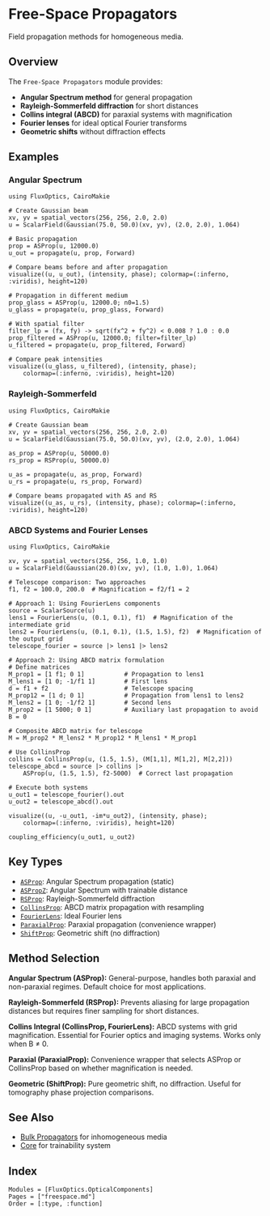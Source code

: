 # Free-Space Propagators

Field propagation methods for homogeneous media.

## Overview

The `Free-Space Propagators` module provides:
- **Angular Spectrum method** for general propagation
- **Rayleigh-Sommerfeld diffraction** for short distances
- **Collins integral (ABCD)** for paraxial systems with magnification
- **Fourier lenses** for ideal optical Fourier transforms
- **Geometric shifts** without diffraction effects

## Examples

### Angular Spectrum

```@example AS
using FluxOptics, CairoMakie

# Create Gaussian beam
xv, yv = spatial_vectors(256, 256, 2.0, 2.0)
u = ScalarField(Gaussian(75.0, 50.0)(xv, yv), (2.0, 2.0), 1.064)

# Basic propagation
prop = ASProp(u, 12000.0)
u_out = propagate(u, prop, Forward)

# Compare beams before and after propagation
visualize((u, u_out), (intensity, phase); colormap=(:inferno, :viridis), height=120)
```

```@example AS
# Propagation in different medium
prop_glass = ASProp(u, 12000.0; n0=1.5)
u_glass = propagate(u, prop_glass, Forward)

# With spatial filter
filter_lp = (fx, fy) -> sqrt(fx^2 + fy^2) < 0.008 ? 1.0 : 0.0
prop_filtered = ASProp(u, 12000.0; filter=filter_lp)
u_filtered = propagate(u, prop_filtered, Forward)

# Compare peak intensities
visualize((u_glass, u_filtered), (intensity, phase);
	colormap=(:inferno, :viridis), height=120)
```

### Rayleigh-Sommerfeld

```@example RS
using FluxOptics, CairoMakie

# Create Gaussian beam
xv, yv = spatial_vectors(256, 256, 2.0, 2.0)
u = ScalarField(Gaussian(75.0, 50.0)(xv, yv), (2.0, 2.0), 1.064)

as_prop = ASProp(u, 50000.0)
rs_prop = RSProp(u, 50000.0)

u_as = propagate(u, as_prop, Forward)
u_rs = propagate(u, rs_prop, Forward)

# Compare beams propagated with AS and RS
visualize((u_as, u_rs), (intensity, phase); colormap=(:inferno, :viridis), height=120)
```

### ABCD Systems and Fourier Lenses

```@example ABCD
using FluxOptics, CairoMakie

xv, yv = spatial_vectors(256, 256, 1.0, 1.0)
u = ScalarField(Gaussian(20.0)(xv, yv), (1.0, 1.0), 1.064)

# Telescope comparison: Two approaches
f1, f2 = 100.0, 200.0  # Magnification = f2/f1 = 2

# Approach 1: Using FourierLens components
source = ScalarSource(u)
lens1 = FourierLens(u, (0.1, 0.1), f1)  # Magnification of the intermediate grid
lens2 = FourierLens(u, (0.1, 0.1), (1.5, 1.5), f2)  # Magnification of the output grid
telescope_fourier = source |> lens1 |> lens2

# Approach 2: Using ABCD matrix formulation
# Define matrices
M_prop1 = [1 f1; 0 1]           # Propagation to lens1
M_lens1 = [1 0; -1/f1 1]        # First lens
d = f1 + f2                     # Telescope spacing
M_prop12 = [1 d; 0 1]           # Propagation from lens1 to lens2
M_lens2 = [1 0; -1/f2 1]        # Second lens
M_prop2 = [1 5000; 0 1]         # Auxiliary last propagation to avoid B = 0

# Composite ABCD matrix for telescope
M = M_prop2 * M_lens2 * M_prop12 * M_lens1 * M_prop1

# Use CollinsProp
collins = CollinsProp(u, (1.5, 1.5), (M[1,1], M[1,2], M[2,2]))
telescope_abcd = source |> collins |>
	ASProp(u, (1.5, 1.5), f2-5000)  # Correct last propagation

# Execute both systems
u_out1 = telescope_fourier().out
u_out2 = telescope_abcd().out

visualize((u, -u_out1, -im*u_out2), (intensity, phase);
    colormap=(:inferno, :viridis), height=120)
```

```@example ABCD
coupling_efficiency(u_out1, u_out2)
```

## Key Types

- [`ASProp`](@ref): Angular Spectrum propagation (static)
- [`ASPropZ`](@ref): Angular Spectrum with trainable distance
- [`RSProp`](@ref): Rayleigh-Sommerfeld diffraction
- [`CollinsProp`](@ref): ABCD matrix propagation with resampling
- [`FourierLens`](@ref): Ideal Fourier lens
- [`ParaxialProp`](@ref): Paraxial propagation (convenience wrapper)
- [`ShiftProp`](@ref): Geometric shift (no diffraction)

## Method Selection

**Angular Spectrum (ASProp):** General-purpose, handles both paraxial and non-paraxial regimes. Default choice for most applications.

**Rayleigh-Sommerfeld (RSProp):** Prevents aliasing for large propagation distances but requires finer sampling for short distances.

**Collins Integral (CollinsProp, FourierLens):** ABCD systems with grid magnification. Essential for Fourier optics and imaging systems. Works only when B ≠ 0.

**Paraxial (ParaxialProp):** Convenience wrapper that selects ASProp or CollinsProp based on whether magnification is needed.

**Geometric (ShiftProp):** Pure geometric shift, no diffraction. Useful for tomography phase projection comparisons.

## See Also

- [Bulk Propagators](../bulk/index.md) for inhomogeneous media
- [Core](../core/index.md) for trainability system

## Index

```@index
Modules = [FluxOptics.OpticalComponents]
Pages = ["freespace.md"]
Order = [:type, :function]
```
